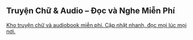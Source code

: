 <h2>Truyện Chữ & Audio – Đọc và Nghe Miễn Phí</h2>
<a href="https://truyenfox.net/vi" target="_blank" rel="noreferrer, dofollow">Kho truyện chữ và audiobook miễn phí. Cập nhật nhanh, đọc mọi lúc mọi nơi.</a> 